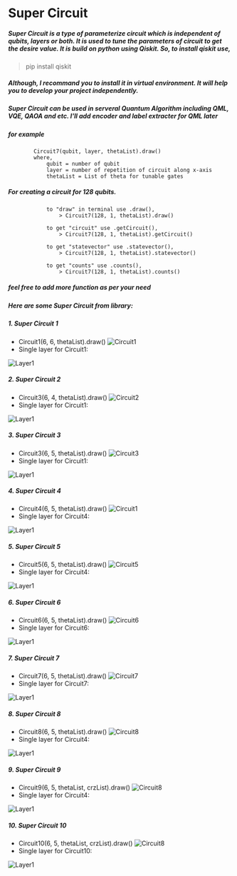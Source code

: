 # Super Circuit

##### Super Circuit is a type of parameterize circuit which is independent of qubits, layers or both. It is used to tune the parameters of circuit to get the desire value. It is build on python using Qiskit. So, to install qiskit use,

> pip install qiskit

##### Although, I recommand you to install it in virtual environment. It will help you to develop your project independently.


##### Super Circuit can be used in serveral Quantum Algorithm including QML, VQE, QAOA and etc. I'll add encoder and label extracter for QML later

##### for example
 
            Circuit7(qubit, layer, thetaList).draw()
            where,
                qubit = number of qubit
                layer = number of repetition of circuit along x-axis
                thetaList = List of theta for tunable gates

##### For creating a circuit for 128 qubits.

                to "draw" in terminal use .draw(),
                    > Circuit7(128, 1, thetaList).draw()
                
                to get "circuit" use .getCircuit(),
                    > Circuit7(128, 1, thetaList).getCircuit()

                to get "statevector" use .statevector(),
                    > Circuit7(128, 1, thetaList).statevector()
                
                to get "counts" use .counts(), 
                    > Circuit7(128, 1, thetaList).counts()

##### feel free to add more function as per your need

##### Here are some Super Circuit from library:

##### 1. Super Circuit 1
+ Circuit1(6, 6, thetaList).draw() ![Circuit1](https://github.com/Priyanshusinhaa/SuperCircuit/blob/master/Images/circuit1.png)
+ Single layer for Circuit1: 

![Layer1](https://github.com/Priyanshusinhaa/SuperCircuit/blob/master/Images/circuit1SingleLayer.png)

##### 2. Super Circuit 2
+ Circuit3(6, 4, thetaList).draw() ![Circuit2](https://github.com/Priyanshusinhaa/SuperCircuit/blob/master/Images/circuit2.png)
+ Single layer for Circuit1: 

![Layer1](https://github.com/Priyanshusinhaa/SuperCircuit/blob/master/Images/circuit2SingleLayer.png)

##### 3. Super Circuit 3
+ Circuit3(6, 5, thetaList).draw() ![Circuit3](https://github.com/Priyanshusinhaa/SuperCircuit/blob/master/Images/circuit3.png)
+ Single layer for Circuit1: 

![Layer1](https://github.com/Priyanshusinhaa/SuperCircuit/blob/master/Images/circuit3SingleLayer.png)

##### 4. Super Circuit 4
+ Circuit4(6, 5, thetaList).draw() ![Circuit1](https://github.com/Priyanshusinhaa/SuperCircuit/blob/master/Images/circuit4.png)
+ Single layer for Circuit4: 

![Layer1](https://github.com/Priyanshusinhaa/SuperCircuit/blob/master/Images/circuit4SingleLayer.png)


##### 5. Super Circuit 5
+ Circuit5(6, 5, thetaList).draw() ![Circuit5](https://github.com/Priyanshusinhaa/SuperCircuit/blob/master/Images/circuit5.png)
+ Single layer for Circuit4: 

![Layer1](https://github.com/Priyanshusinhaa/SuperCircuit/blob/master/Images/circuit5SingleLayer.png)


##### 6. Super Circuit 6
+ Circuit6(6, 5, thetaList).draw() ![Circuit6](https://github.com/Priyanshusinhaa/SuperCircuit/blob/master/Images/circuit6.png)
+ Single layer for Circuit6: 

![Layer1](https://github.com/Priyanshusinhaa/SuperCircuit/blob/master/Images/circuit6SingleLayer.png)


##### 7. Super Circuit 7
+ Circuit7(6, 5, thetaList).draw() ![Circuit7](https://github.com/Priyanshusinhaa/SuperCircuit/blob/master/Images/circuit7.png)
+ Single layer for Circuit7: 

![Layer1](https://github.com/Priyanshusinhaa/SuperCircuit/blob/master/Images/circuit7SingleLayer.png)


##### 8. Super Circuit 8
+ Circuit8(6, 5, thetaList).draw() ![Circuit8](https://github.com/Priyanshusinhaa/SuperCircuit/blob/master/Images/circuit8.png)
+ Single layer for Circuit4: 

![Layer1](https://github.com/Priyanshusinhaa/SuperCircuit/blob/master/Images/circuit8SingleLayer.png)


##### 9. Super Circuit 9
+ Circuit9(6, 5, thetaList, crzList).draw() ![Circuit8](https://github.com/Priyanshusinhaa/SuperCircuit/blob/master/Images/circuit9.png)
+ Single layer for Circuit4: 

![Layer1](https://github.com/Priyanshusinhaa/SuperCircuit/blob/master/Images/circuit9SingleLayer.png)



##### 10. Super Circuit 10
+ Circuit10(6, 5, thetaList, crzList).draw() ![Circuit8](https://github.com/Priyanshusinhaa/SuperCircuit/blob/master/Images/circuit10.png)
+ Single layer for Circuit10: 

![Layer1](https://github.com/Priyanshusinhaa/SuperCircuit/blob/master/Images/circuit10SingleLayer.png)



